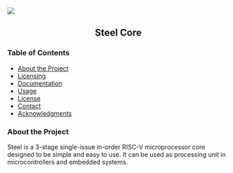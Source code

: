 <img src="https://user-images.githubusercontent.com/22325319/85179004-38513880-b256-11ea-9a1a-4d204183bb13.png" align="center">
<h2 align="center">Steel Core</h2>



<!-- TABLE OF CONTENTS -->
### Table of Contents

* [About the Project](#about-the-project)
* [Licensing](#dependencies)
* [Documentation](#installation)
* [Usage](#usage)
* [License](#license)
* [Contact](#contact)
* [Acknowledgments](#acknowledgments)

### About the Project

Steel is a 3-stage single-issue in-order RISC-V microprocessor core designed to be simple and easy to use. It can be used as processing unit in microcontrollers and embedded systems.

